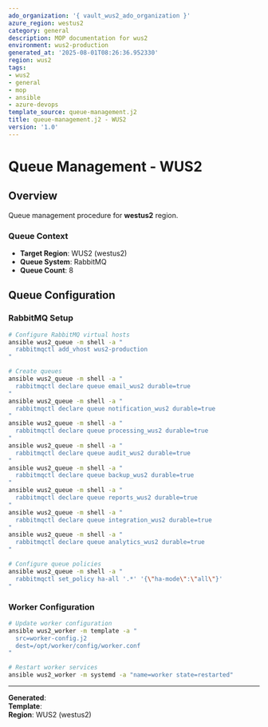 ```yaml
---
ado_organization: '{ vault_wus2_ado_organization }'
azure_region: westus2
category: general
description: MOP documentation for wus2
environment: wus2-production
generated_at: '2025-08-01T08:26:36.952330'
region: wus2
tags:
- wus2
- general
- mop
- ansible
- azure-devops
template_source: queue-management.j2
title: queue-management.j2 - WUS2
version: '1.0'
---
```



# Queue Management - WUS2

## Overview

Queue management procedure for **westus2** region.

### Queue Context

- **Target Region**: WUS2 (westus2)
- **Queue System**: RabbitMQ
- **Queue Count**: 8

## Queue Configuration

### RabbitMQ Setup
```bash
# Configure RabbitMQ virtual hosts
ansible wus2_queue -m shell -a "
  rabbitmqctl add_vhost wus2-production
"

# Create queues
ansible wus2_queue -m shell -a "
  rabbitmqctl declare queue email_wus2 durable=true
"
ansible wus2_queue -m shell -a "
  rabbitmqctl declare queue notification_wus2 durable=true
"
ansible wus2_queue -m shell -a "
  rabbitmqctl declare queue processing_wus2 durable=true
"
ansible wus2_queue -m shell -a "
  rabbitmqctl declare queue audit_wus2 durable=true
"
ansible wus2_queue -m shell -a "
  rabbitmqctl declare queue backup_wus2 durable=true
"
ansible wus2_queue -m shell -a "
  rabbitmqctl declare queue reports_wus2 durable=true
"
ansible wus2_queue -m shell -a "
  rabbitmqctl declare queue integration_wus2 durable=true
"
ansible wus2_queue -m shell -a "
  rabbitmqctl declare queue analytics_wus2 durable=true
"

# Configure queue policies
ansible wus2_queue -m shell -a "
  rabbitmqctl set_policy ha-all '.*' '{\"ha-mode\":\"all\"}'
"
```

### Worker Configuration
```bash
# Update worker configuration
ansible wus2_worker -m template -a "
  src=worker-config.j2
  dest=/opt/worker/config/worker.conf
"

# Restart worker services
ansible wus2_worker -m systemd -a "name=worker state=restarted"
```

---

**Generated**:   
**Template**:   
**Region**: WUS2 (westus2)